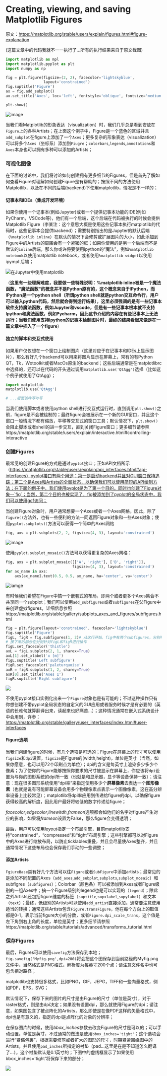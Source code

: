 # Creating, viewing, and saving Matplotlib Figures



原文：https://matplotlib.org/stable/users/explain/figures.html#figure-explanation

(这篇文章中的代码我就不一一执行了...所有的执行结果来自于原文截图)



```python
import matplotlib as mpl
import matplotlib.pyplot as plt
import numpy as np

fig = plt.figure(figsize=(2, 2), facecolor='lightskyblue',
                 layout='constrained')
fig.suptitle('Figure')
ax = fig.add_subplot()
ax.set_title('Axes', loc='left', fontstyle='oblique', fontsize='medium')

plt.show()
```

![image](./figures/2-1.png)

当我们看Matplotlib的形象表达（visualization）时，我们几乎总是看到安放在`Figure`上的各种Artists；在上面这个例子中，Figure是一个蓝色的区域并且`add_subplot`在figure上添加了一个`Axes`；更多复杂的形象表达（visualization）可以将多个`Axes`（坐标系）添加到`Fiugre`；`colorbars`,`legends`,`annotations`和`Axes`本身也可以拥有多种可以添加的Artists；



### 可视化图像

在下面的讨论中，我们将讨论如何创建拥有更多细节的Figures，但是首先了解如何查看Figure对理解如何创建Figure是有帮助的；按照不同的方法使用Matplotlib，以及在不同的后端(backend)下使用matplotlib，情况是不一样的；

#### 记事本和IDEs（集成开发环境）

如果你使用一个记事本(例如Jupyter)或者一个提供记事本功能的IDE(例如PyCharm，VSCode等)，他们有一个后端，这个后端在代码被执行的时候会提供Matplotlib Figure（李某注：这个意思大概是使用这些记事本执行matplotlib的代码时，这些记事本会提供backend）；需要特别指出的是Jupyter的默认后端（`%matplotlib inline`）在默认的情况下会修剪或扩展图片的大小，如此添加到Figure中的Artists的周围会有一个紧密的框；如果你使用的是另一个后端而不是默认的`inline`后端，那么你或许将要使用ipython的“魔法”，例如`%matplotlib notebook`以使用matplotlib notebook，或者使用`%matplotlib widget`以使用ipympl 后端；

![在Jupyter中使用matplotlib](./figures/2-2.png)

（**这里有一些理解难度，我要做一些特殊说明：%matplotlib inline被是一个魔法函数，"魔法函数"的概念并不是Python原有的，这个概念来自于IPython，而IPython是一个python shell（所谓python shell就是python交互命令行，用户可以输入python代码，然后就会得到运行结果），这里必须强调的是有一些记事本软件支持魔法函数，例如Jupyter和vscode，但是有一些记事本根本就不支持Ipython和魔法函数，例如Pycharm，因此这节介绍的内容在有些记事本上无法运行；当我们使用支持Ipython的记事本绘制图片时，最终的结果看起来像是在一篇文章中插入了一个figure**）

#### 独立的脚本和交互式使用

如果用户仅仅想在一个窗口上绘制图片（这里对应于在记事本和IDEs上显示图片），那么有好几个backend可以用来将图片显示在屏幕上，常有的有Python QT，Tk，Wxtoolkit或者MacOs原生的backend；这些后端通常是在matplotlibrc中选择的，还可以在代码的开头通过调用`matplotlib.use('QtAgg')`选择（比如这个例子就使用了QtAgg）；

```python
import matplotlib
matplotlib.use('QtAgg')

# ...后面该咋写咋写
```

当我们使用脚本或者使用python shell进行交互式运行时，直到调用`plt.show()`之前，figure是不会被绘制的；最终figure会被展示在一个新的GUI窗口，并且这个窗口一般情况下都有缩放，平移等交互式的窗口工具；默认情况下，`plt.show()`会阻止脚本或者shell的进一步交互，直到关闭Figure窗口；更多细节请参照https://matplotlib.org/stable/users/explain/interactive.html#controlling-interactive

### 创建Figures

最常见的创建Figure的方式是通过`pyplot`接口；正如API文档所示（https://matplotlib.org/stable/users/explain/api_interfaces.html#api-interfaces）pyplot接口有两个用途：第一是启动backend并且对GUI窗口保持追踪；第二个是Axes和Artists的全局状态，以确保我们可以使用简短的API绘制方法；在下面的例子中，我们使用pyplot是为了第一个目的，同时也创建了Figure对象--`fig`；当然，第二个目的也被实现了，fig被添加到了pyplot的全局状态中，我们可以使用gcf访问；

当创建Figure对象时，用户通常想要一个Axes或者一个Axes网格，因此，除了`figure()`方法外，也有一些便利的方法一同返回Figure对象和一些Axes对象；使用`pyplot.subplots()`方法可以获得一个简单的Axes网格

```python
fig, axs = plt.subplots(2, 2, figsize=(4, 3), layout='constrained')
```

![image](./figures/2-3.png)

使用`pyplot.subplot_mosaic()`方法可以获得更复杂的Axes网格：

```python
fig, axs = plt.subplot_mosaic([['A', 'right'], ['B', 'right']],
                              figsize=(4, 3), layout='constrained')
for ax_name in axs:
    axs[ax_name].text(0.5, 0.5, ax_name, ha='center', va='center')
```

![iamge](./figures/2-4.png)

有时候我们希望在Figure中搞一个嵌套式的布局，即两个或者更多个Axes集合不共享同一个subplot；我们可以使用`add_subfigures`或者`subfigures`在父Figure中来创建虚拟figures，详细信息参照https://matplotlib.org/stable/gallery/subplots_axes_and_figures/subfigures.html

```python
fig = plt.figure(layout='constrained', facecolor='lightskyblue')
fig.suptitle('Figure')
figL, figR = fig.subfigures(1, 2)# 从这行开始，fig中有两个subfigures，分别叫figL和figR
# 接下来的部分在分别针对figL和figR进行操作
figL.set_facecolor('thistle')
axL = figL.subplots(2, 1, sharex=True)
axL[1].set_xlabel('x [m]')
figL.suptitle('Left subfigure')
figR.set_facecolor('paleturquoise')
axR = figR.subplots(1, 2, sharey=True)
axR[0].set_title('Axes 1')
figR.suptitle('Right subfigure')
```

![](./figures/2-5.png)

不使用pyplot接口实例化出来一个`Figure`对象也是有可能的；不过这种操作只有你想创建不带pyplot全局状态的自定义的GUI应用或者服务时候才是有必要的（英语的长难句就算翻译出来，读起来也好痛苦...）；这种情况通常在嵌入式系统设计中会用到，详参：https://matplotlib.org/stable/gallery/user_interfaces/index.html#user-interfaces

#### Figure选项

当我们创建figure的时候，有几个选项是可选的；Figure在屏幕上的尺寸可以使用`figsize`和`dpi`设置，`figsize`是Figure的(width,height)，单位是英寸（当然，如果你愿意，也可以用72个印刷点为单位）；dpi的含义是每英寸上渲染多少多少个像素；为了使你的Figure能够按照你要求的尺寸被显示在屏幕上，你应该将`dpi`设置为与你的图形系统的dpi所一致（也就是和显示器，显卡等设备保持一致）；请注意：现在很多图形系统使用“dpi率”来指定使用多少个**屏幕像素**去表达一个**图形像素**（也就是说有可能屏幕设备会用多个物理像素点表示一个图像像素，这在高分辨率设备上比较常见）；matplotlib将dpi率应用到传递给figure的dpi，以确保figure获得较高的解析度，因此用户最好将较低的数字传递给figure；

*facecolor*,*edgecolor*,*linewitdh*,*frameon*选项都会如他们的名字对figure产生对应的影响，如果将*frameon*设置为False，那么figure会变得透明；

最后，用户可以使用*layout*指定一个布局引擎，目前matplotlib支持“constrained”，“compressed”和“tight”布局引擎；这些引擎都可以对Figure中的Axes进行缩放布局，以防止ticklables重叠，并且会尽量使Axes整齐，并且通常情况下这些布局也会保存我们手动的一些调整；

#### 添加Artists

`FgiureBase`类有好几个方法可以往`Figure`或者`SubFigure`中添加artists；最常见的是添加不同配置的Axes（`add_axes`,`add_subplot`,`subplots`,`subplot_mosaic`）和subfigres（`subfigures`）；Colorbar（颜色条）可以被添加到Axes或者Figure级别的一组Axes中；搞一个Figure级别的legend也是可以实现的（`legend`）；除此之外Artists还包括figure维度的标签（`suptitle`,`supxlabel`,`supylabel`）和文本（`text`）；最终，低级别的Artists可以使用`add_artist`直接添加，通常要注意使用适当的转换；通常这些Artists包含`Figure.transFigure`，他在每个方向上的取值都是0-1，表示当前figure大小的分数，或者`Figure.dpi_scale_trans`，这个值是左下角到右上角的长度，单位是英寸；更多细节请参照https://matplotlib.org/stable/tutorials/advanced/transforms_tutorial.html



### 保存Figures

最后，Figures可以使用`savefig`方法保存到本地；`fig.savefig('Myfig.png',dpi=200)`将会把这个图保存到当前路径的Myfig.png文件中，当然格式是PNG格式，解析度为每英寸200个点；请注意文件名中也可包含相对路径；

matplotlib也支持很多格式，比如PNG，GIF，JEPG，TIFF和一些向量格式，例如PDF，EPS，SVG；

默认情况下，保存下来的图片的尺寸是由Figure的尺寸（单位是英寸），对于raster格式，则是由dpi决定；如果没有设置dpi，那么就使用Figure的dpi；请注意，如果图包含了被点阵化的Artists，那么即使是在像PDF这样的矢量格式中，dpi也是有意义的，指定的dpi是点阵化的对象的分辨率；

在保存图片的时候，使用*bbox_inches*参数去改变Figure的尺寸是可以的；可以手动设置，单位是英寸，不过通常的做法是使用`bbox_inches='tight'`；这个选项会进行“紧缩包裹”，根据需要修剪或者扩大的图形的尺寸，时期紧紧围绕图中的Artists，并且使用`pad_inches`所指定的衬垫（pad...这里是在是不知道怎么翻译了...），这个衬垫默认是0.1英寸的；下图中的虚线框显示了如果使用bbox_inches='tight'将保存下来的部分；

![](./figures/2-6.png)

